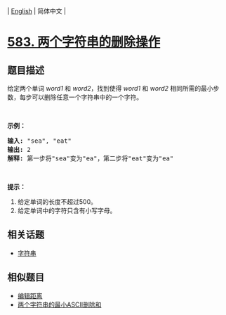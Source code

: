 
| [English](README_EN.md) | 简体中文 |

# [583. 两个字符串的删除操作](https://leetcode-cn.com/problems/delete-operation-for-two-strings/)

## 题目描述

<p>给定两个单词&nbsp;<em>word1&nbsp;</em>和&nbsp;<em>word2</em>，找到使得&nbsp;<em>word1&nbsp;</em>和&nbsp;<em>word2&nbsp;</em>相同所需的最小步数，每步可以删除任意一个字符串中的一个字符。</p>

<p>&nbsp;</p>

<p><strong>示例：</strong></p>

<pre><strong>输入:</strong> &quot;sea&quot;, &quot;eat&quot;
<strong>输出:</strong> 2
<strong>解释:</strong> 第一步将&quot;sea&quot;变为&quot;ea&quot;，第二步将&quot;eat&quot;变为&quot;ea&quot;
</pre>

<p>&nbsp;</p>

<p><strong>提示：</strong></p>

<ol>
	<li>给定单词的长度不超过500。</li>
	<li>给定单词中的字符只含有小写字母。</li>
</ol>


## 相关话题

- [字符串](https://leetcode-cn.com/tag/string)

## 相似题目

- [编辑距离](../edit-distance/README.md)
- [两个字符串的最小ASCII删除和](../minimum-ascii-delete-sum-for-two-strings/README.md)
